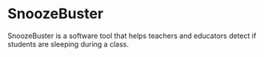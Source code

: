 # SnoozeBuster
SnoozeBuster is a software tool that helps teachers and educators detect if students are sleeping during a class.
